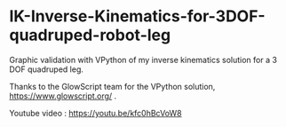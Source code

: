 # IK-Inverse-Kinematics-for-3DOF-quadruped-robot-leg
Graphic validation with VPython of my inverse kinematics solution for a 3 DOF quadruped leg.

Thanks to the GlowScript team for the VPython solution, https://www.glowscript.org/  .

Youtube video : https://youtu.be/kfc0hBcVoW8
